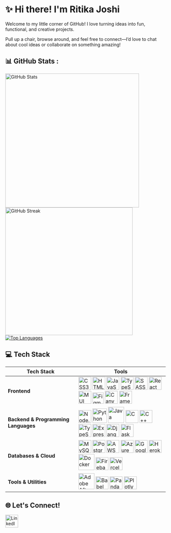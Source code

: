 # ✨ Hi there! I'm Ritika Joshi  

Welcome to my little corner of GitHub! I love turning ideas into fun, functional, and creative projects.

Pull up a chair, browse around, and feel free to connect—I’d love to chat about cool ideas or collaborate on something amazing!

## 📊 GitHub Stats :
<a href="https://github.com/rjoshi141">
  <img src="https://github-readme-stats.vercel.app/api?username=rjoshi141&theme=highcontrast&hide_border=true&include_all_commits=true&count_private=true&bg_color=0D1117&border_radius=15" alt="GitHub Stats" width="420" style="border-radius:15;" />
</a>
<a href="https://git.io/streak-stats">
  <img src="https://github-readme-streak-stats.herokuapp.com?user=rjoshi141&theme=codestackr&hide_border=true&border_radius=15&short_numbers=true" alt="GitHub Streak" width="400" />
</a>
<a href="https://github.com/rjoshi141">
  <img src="https://github-readme-stats.vercel.app/api/top-langs/?username=rjoshi141&layout=compact&theme=midnight-purple&hide_border=true&bg_color=0E1116&border_radius=15" alt="Top Languages" />
</a>

## 💻 Tech Stack

| Tech Stack             | Tools                                                                                                                                                                                                                                                                                                                                                                                                       |
|-------------------------|-------------------------------------------------------------------------------------------------------------------------------------------------------------------------------------------------------------------------------------------------------------------------------------------------------------------------------------------------------------------------------------------------------------|
| **Frontend**           | <img src="https://cdn.jsdelivr.net/gh/devicons/devicon/icons/css3/css3-original.svg" alt="CSS3" width="40" height="40"/> <img src="https://cdn.jsdelivr.net/gh/devicons/devicon/icons/html5/html5-original.svg" alt="HTML5" width="40" height="40"/> <img src="https://cdn.jsdelivr.net/gh/devicons/devicon/icons/javascript/javascript-original.svg" alt="JavaScript" width="40" height="40"/> <img src="https://cdn.jsdelivr.net/gh/devicons/devicon/icons/typescript/typescript-original.svg" alt="TypeScript" width="40" height="40"/> <img src="https://cdn.jsdelivr.net/gh/devicons/devicon/icons/sass/sass-original.svg" alt="SASS" width="40" height="40"/> <img src="https://cdn.jsdelivr.net/gh/devicons/devicon/icons/react/react-original.svg" alt="React" width="40" height="40"/> <img src="https://img.icons8.com/color/48/000000/material-ui.png" alt="MUI" width="40" height="40"/> <img src="https://cdn.jsdelivr.net/gh/devicons/devicon/icons/figma/figma-original.svg" alt="Figma" width="35" height="35"/> <img src="https://cdn.jsdelivr.net/gh/devicons/devicon/icons/canva/canva-original.svg" alt="Canva" width="40" height="40"/> <img src="https://raw.githubusercontent.com/simple-icons/simple-icons/develop/icons/framer.svg" alt="Framer" width="40" height="40"/> |
| **Backend & Programming Languages** | <img src="https://cdn.jsdelivr.net/gh/devicons/devicon/icons/nodejs/nodejs-original.svg" alt="Node.js" width="40" height="40"/> <img src="https://cdn.jsdelivr.net/gh/devicons/devicon/icons/python/python-original.svg" alt="Python" width="45" height="45"/> <img src="https://cdn.jsdelivr.net/gh/devicons/devicon/icons/java/java-original.svg" alt="Java" width="50" height="50"/> <img src="https://cdn.jsdelivr.net/gh/devicons/devicon/icons/c/c-original.svg" alt="C" width="40" height="40"/> <img src="https://cdn.jsdelivr.net/gh/devicons/devicon/icons/cplusplus/cplusplus-original.svg" alt="C++" width="40" height="40"/> <img src="https://cdn.jsdelivr.net/gh/devicons/devicon/icons/typescript/typescript-original.svg" alt="TypeScript" width="40" height="40"/> <img src="https://cdn.jsdelivr.net/gh/devicons/devicon/icons/express/express-original.svg" alt="Express.js" width="40" height="40"/> <img src="https://img.icons8.com/ios-filled/50/000000/django.png" alt="Django" width="40" height="40"/> <img src="https://cdn.jsdelivr.net/gh/devicons/devicon/icons/flask/flask-original.svg" alt="Flask" width="40" height="40"/> |
| **Databases & Cloud**  | <img src="https://cdn.jsdelivr.net/gh/devicons/devicon/icons/mysql/mysql-original.svg" alt="MySQL" width="40" height="40"/> <img src="https://cdn.jsdelivr.net/gh/devicons/devicon/icons/postgresql/postgresql-original.svg" alt="Postgres" width="40" height="40"/> <img src="https://img.icons8.com/color/48/000000/amazon-web-services.png" alt="AWS" width="40" height="40"/> <img src="https://cdn.jsdelivr.net/gh/devicons/devicon/icons/azure/azure-original.svg" alt="Azure" width="40" height="40"/> <img src="https://cdn.jsdelivr.net/gh/devicons/devicon/icons/googlecloud/googlecloud-original.svg" alt="Google Cloud" width="40" height="40"/> <img src="https://cdn.jsdelivr.net/gh/devicons/devicon/icons/heroku/heroku-original.svg" alt="Heroku" width="40" height="40"/> <img src="https://cdn.jsdelivr.net/gh/devicons/devicon/icons/docker/docker-original.svg" alt="Docker" width="50" height="50"/> <img src="https://cdn.jsdelivr.net/gh/devicons/devicon/icons/firebase/firebase-plain.svg" alt="Firebase" width="40" height="40"/> <img src="https://cdn.jsdelivr.net/gh/devicons/devicon/icons/vercel/vercel-original.svg" alt="Vercel" width="40" height="40"/> |
| **Tools & Utilities**  | <img src="https://img.icons8.com/color/48/000000/adobe-after-effects.png" alt="Adobe After Effects" width="50" height="50"/> <img src="https://cdn.jsdelivr.net/gh/devicons/devicon/icons/babel/babel-original.svg" alt="Babel" width="40" height="40"/> <img src="https://cdn.jsdelivr.net/gh/devicons/devicon/icons/pandas/pandas-original.svg" alt="Pandas" width="40" height="40"/> <img src="https://cdn.jsdelivr.net/gh/devicons/devicon/icons/plotly/plotly-original.svg" alt="Plotly" width="40" height="40"/> |


## 🌐 Let's Connect!
<a href="https://www.linkedin.com/in/ritika-joshi-9395591a7/" target="_blank">
  <img src="https://img.icons8.com/color/48/000000/linkedin.png" alt="LinkedIn" width="40" height="40" />
</a>
